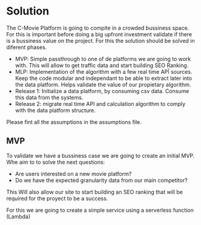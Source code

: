 # Solution

The C-Movie Platform is going to compite in a crowded bussiness space. For this is important before doing a big upfront investment validate if there is a bussiness value on the project. For this the solution should be solved in diferent phases.
- MVP: Simple passthrough to one of de platforms we are going to work with. This will allow to get traffic data and start building SEO Ranking.
- MLP: Implementation of the algorithm with a few real time APÎ sources. Keep the code modular and independant to be able to extract later into the data platform. Helps validate the value of our propietary algorithm.
- Release 1: Initialize a data platform, by consuming csv data. Consume this data from the systems.
- Release 2: migrate real time API and calculation algorithm to comply with the data platform structure.

Please fint all the assumptions in the assumptions file.

## MVP

To validate we have a bussiness case we are going to create an initial MVP. Whe aim to to solve the next questions:
- Are users interested on a new movie platform?
- Do we have the expected granularity data from our main competitor?

This Will also allow our site to start building an SEO ranking that will be required for the proyect to be a success.

For this we are going to create a simple service using a serverless function (Lambda)
